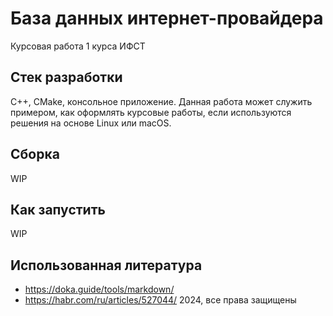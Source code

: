 # База данных интернет-провайдера
Курсовая работа 1 курса ИФСТ
## Стек разработки
C++, CMake, консольное приложение. Данная работа может служить примером, как оформлять курсовые работы, если используются решения на основе Linux или macOS.
## Сборка
WIP
## Как запустить 
WIP

## Использованная литература
- https://doka.guide/tools/markdown/
- https://habr.com/ru/articles/527044/
2024, все права защищены